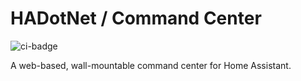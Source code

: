 # HADotNet / Command Center

![ci-badge](https://github.com/qJake/HADotNet.CommandCenter/workflows/CI%20Build/badge.svg)

A web-based, wall-mountable command center for Home Assistant.
